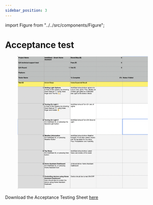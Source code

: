 ```yaml
---
sidebar_position: 3
---
```


import Figure from "../../src/components/Figure";

# Acceptance test

<Figure caption={"An Acceptance Testing Sheet we will use for testing."}>

![Acceptance Testing Sheet](../../static/img/Acceptance.png)

</Figure>

Download the Acceptance Testing Sheet [here](documentation/static/files/AcceptanceTesting.xlsx)
